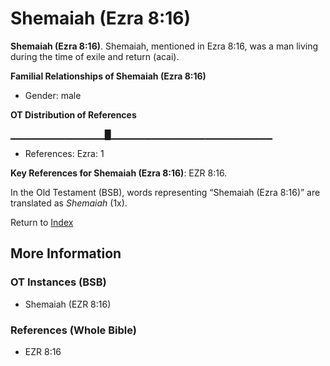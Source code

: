 # Shemaiah (Ezra 8:16)
**Shemaiah (Ezra 8:16)**. 
Shemaiah, mentioned in Ezra 8:16, was a man living during the time of exile and return (acai). 




**Familial Relationships of Shemaiah (Ezra 8:16)**


* Gender: male


**OT Distribution of References**

▁▁▁▁▁▁▁▁▁▁▁▁▁▁█▁▁▁▁▁▁▁▁▁▁▁▁▁▁▁▁▁▁▁▁▁▁▁▁
* References: Ezra: 1



**Key References for Shemaiah (Ezra 8:16)**: 
EZR 8:16. 


In the Old Testament (BSB), words representing “Shemaiah (Ezra 8:16)” are translated as 
*Shemaiah* (1x). 




Return to [Index](00-Index.md)

## More Information

### OT Instances (BSB)

* Shemaiah (EZR 8:16)



### References (Whole Bible)

* EZR 8:16



